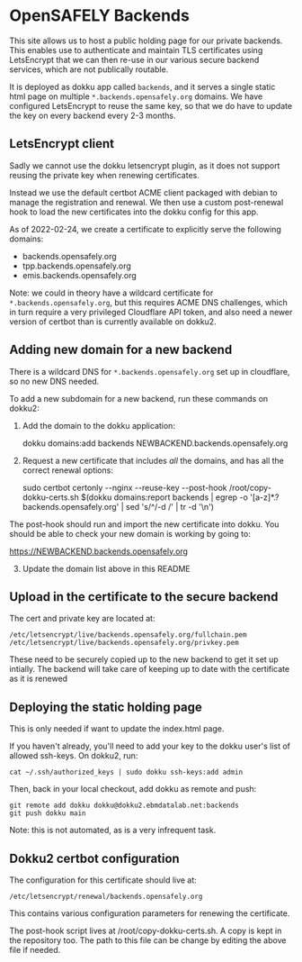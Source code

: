 # OpenSAFELY Backends


This site allows us to host a public holding page for our private backends.
This enables use to authenticate and maintain TLS certificates using
LetsEncrypt that we can then re-use in our various secure backend services,
which are not publically routable.

It is deployed as dokku app called `backends`, and it serves a single static
html page on multiple `*.backends.opensafely.org` domains. We have configured
LetsEncrypt to reuse the same key, so that we do have to update the key on
every backend every 2-3 months.


## LetsEncrypt client

Sadly we cannot use the dokku letsencrypt plugin, as it does not support
reusing the private key when renewing certificates.

Instead we use the default certbot ACME client packaged with debian to manage
the registration and renewal. We then use a custom post-renewal hook to load
the new certificates into the dokku config for this app.

As of 2022-02-24, we create a certificate to explicitly serve the following
domains:

* backends.opensafely.org
* tpp.backends.opensafely.org
* emis.backends.opensafely.org

Note: we could in theory have a wildcard certificate for
`*.backends.opensafely.org`, but this requires ACME DNS challenges, which
in turn require a very privileged Cloudflare API token, and also need a newer
version of certbot than is currently available on dokku2.


## Adding new domain for a new backend

There is a wildcard DNS for `*.backends.opensafely.org` set up in cloudflare, so no new DNS needed.

To add a new subdomain for a new backend, run these commands on dokku2:

1) Add the domain to the dokku application:

    dokku domains:add backends NEWBACKEND.backends.opensafely.org

2) Request a new certificate that includes *all* the domains, and has all the correct renewal options:

    sudo certbot certonly --nginx --reuse-key --post-hook /root/copy-dokku-certs.sh $(dokku domains:report backends | egrep -o '[a-z]*\.?backends.opensafely.org' | sed 's/^/-d /' | tr -d '\n')

The post-hook should run and import the new certificate into dokku. You should
be able to check your new domain is working by going to:

https://NEWBACKEND.backends.opensafely.org

3) Update the domain list above in this README


## Upload in the certificate to the secure backend

The cert and private key are located at:

    /etc/letsencrypt/live/backends.opensafely.org/fullchain.pem
    /etc/letsencrypt/live/backends.opensafely.org/privkey.pem

These need to be securely copied up to the new backend to get it set up
intially. The backend will take care of keeping up to date with the certificate
as it is renewed

## Deploying the static holding page

This is only needed if want to update the index.html page.

If you haven't already, you'll need to add your key to the dokku user's list of
allowed ssh-keys. On dokku2, run:

    cat ~/.ssh/authorized_keys | sudo dokku ssh-keys:add admin

Then, back in your local checkout, add dokku as remote and push:

    git remote add dokku dokku@dokku2.ebmdatalab.net:backends
    git push dokku main

Note: this is not automated, as is a very infrequent task.


## Dokku2 certbot configuration


The configuration for this certificate should live at:


    /etc/letsencrypt/renewal/backends.opensafely.org


This contains various configuration parameters for renewing the certificate.

The post-hook script lives at /root/copy-dokku-certs.sh. A copy is kept in the
repository too. The path to this file can be change by editing the above file
if needed.
